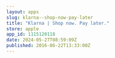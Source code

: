 ```yaml
---
layout: apps
slug: klarna--shop-now-pay-later
title: "Klarna | Shop now. Pay later."
store: apple
app_id: 1115120118
date: 2024-05-27T08:59:09Z
published: 2016-06-22T13:33:00Z
---
```

